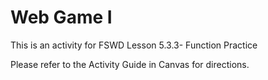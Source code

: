 # Web Game I

This is an activity for FSWD Lesson 5.3.3- Function Practice

Please refer to the Activity Guide in Canvas for directions.